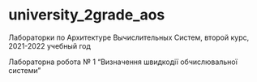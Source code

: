 # university_2grade_aos
Лабораторки по Архитектуре Вычислительных Систем, второй курс, 2021-2022 учебный год

Лабораторна робота № 1   “Визначення швидкодії обчислювальної системи”